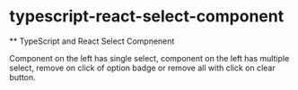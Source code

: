 # typescript-react-select-component

** TypeScript and React Select Compnenent

Component on the left has single select, component on the left has multiple select, remove on click of option badge or remove all with click on clear button.
